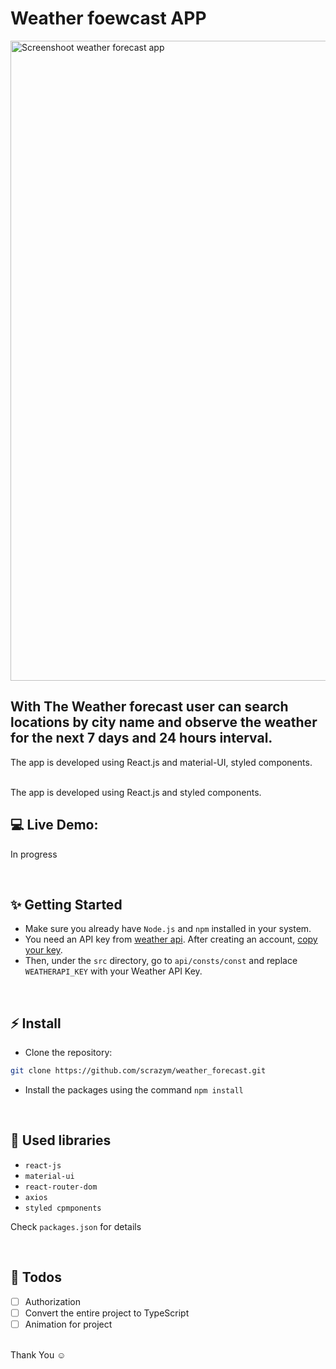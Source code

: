 # Weather foewcast APP
<img width="1024" alt="Screenshoot weather forecast app" src="https://github.com/scrazym/weather_forecast/assets/76552079/06bd97e0-abd7-4839-8129-6d423688c788">


## With The Weather forecast user can search locations by city name and observe the weather for the next 7 days and 24 hours interval. 
The app is developed using React.js and material-UI, styled components.

<br />
The app is developed using React.js and styled components.

<br/>

## 💻 Live Demo:

In progress

<br/>

## ✨ Getting Started

- Make sure you already have `Node.js` and `npm` installed in your system.
- You need an API key from [weather api](https://www.weatherapi.com/). After creating an account, [copy your key](https://www.weatherapi.com/my/).
- Then, under the `src` directory, go to `api/consts/const` and replace `WEATHERAPI_KEY` with your Weather API Key.

<br/>

## ⚡ Install

- Clone the repository:

```bash
git clone https://github.com/scrazym/weather_forecast.git

```

- Install the packages using the command `npm install`

<br/>

## 📙 Used libraries

- `react-js`
- `material-ui`
- `react-router-dom`
- `axios`
- `styled cpmponents`

Check `packages.json` for details

<br/>

## 📄 Todos

- [ ] Authorization 
- [ ] Convert the entire project to TypeScript
- [ ] Animation for project

<br/>
Thank You ☺
